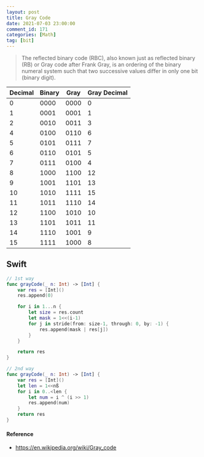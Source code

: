 ```yaml
---
layout: post
title: Gray Code
date: 2021-07-03 23:00:00
comment_id: 171
categories: [Math]
tag: [bit]
---
```


> The reflected binary code (RBC), also known just as reflected binary (RB) or Gray code after Frank Gray, is an ordering of the binary numeral system such that two successive values differ in only one bit (binary digit).

| Decimal  | Binary  |  Gray | Gray Decimal  |
|---|---|---|---|
|0	|0000	|0000	|0|
|1	|0001	|0001	|1|
|2	|0010	|0011	|3|
|4	|0100	|0110	|6|
|5	|0101	|0111	|7|
|6	|0110	|0101	|5|
|7	|0111	|0100	|4|
|8	|1000	|1100	|12|
|9	|1001	|1101	|13|
|10	|1010	|1111	|15|
|11	|1011	|1110	|14|
|12	|1100	|1010	|10|
|13	|1101	|1011	|11|
|14	|1110	|1001	|9|
|15	|1111	|1000	|8|

## Swift

```swift
// 1st way
func grayCode(_ n: Int) -> [Int] {
    var res = [Int]()
    res.append(0)

    for i in 1...n {
        let size = res.count
        let mask = 1<<(i-1)
        for j in stride(from: size-1, through: 0, by: -1) {
            res.append(mask | res[j])
        }
    }

    return res
}

// 2nd way
func grayCode(_ n: Int) -> [Int] {
    var res = [Int]()
    let len = 1<<nß
    for i in 0..<len {
        let num = i ^ (i >> 1)
        res.append(num)
    }
    return res
}
```

#### Reference

- <https://en.wikipedia.org/wiki/Gray_code>

